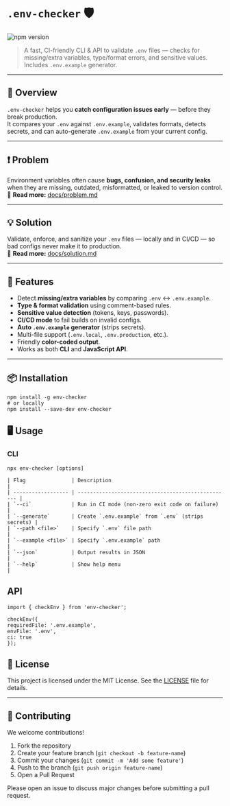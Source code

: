 # `.env-checker` 🛡

![npm version](https://img.shields.io/npm/v/env-checker)

> A fast, CI-friendly CLI & API to validate `.env` files — checks for missing/extra variables, type/format errors, and sensitive values. Includes `.env.example` generator.

---

## 📌 Overview

`.env-checker` helps you **catch configuration issues early** — before they break production.  
It compares your `.env` against `.env.example`, validates formats, detects secrets, and can auto-generate `.env.example` from your current config.

---

## ❗ Problem

Environment variables often cause **bugs, confusion, and security leaks** when they are missing, outdated, misformatted, or leaked to version control.  
📄 **Read more:** [docs/problem.md](docs/problem.md)

---

## 💡 Solution

Validate, enforce, and sanitize your `.env` files — locally and in CI/CD — so bad configs never make it to production.  
📄 **Read more:** [docs/solution.md](docs/solution.md)

---

## 🚀 Features

- Detect **missing/extra variables** by comparing `.env` ↔ `.env.example`.
- **Type & format validation** using comment-based rules.
- **Sensitive value detection** (tokens, keys, passwords).
- **CI/CD mode** to fail builds on invalid configs.
- **Auto `.env.example` generator** (strips secrets).
- Multi-file support (`.env.local`, `.env.production`, etc.).
- Friendly **color-coded output**.
- Works as both **CLI** and **JavaScript API**.

---

## 📦 Installation

```
npm install -g env-checker
# or locally
npm install --save-dev env-checker
```

## 🖥 Usage

### CLI

```
npx env-checker [options]
```

```
| Flag               | Description                                        |
| ------------------ | -------------------------------------------------- |
| `--ci`             | Run in CI mode (non-zero exit code on failure)     |
| `--generate`       | Create `.env.example` from `.env` (strips secrets) |
| `--path <file>`    | Specify `.env` file path                           |
| `--example <file>` | Specify `.env.example` path                        |
| `--json`           | Output results in JSON                             |
| `--help`           | Show help menu                                     |

```

## API

```
import { checkEnv } from 'env-checker';

checkEnv({
requiredFile: '.env.example',
envFile: '.env',
ci: true
});
```

## 📜 License

This project is licensed under the MIT License. See the [LICENSE](LICENSE) file for details.

---

## 🤝 Contributing

We welcome contributions!

1. Fork the repository
2. Create your feature branch (`git checkout -b feature-name`)
3. Commit your changes (`git commit -m 'Add some feature'`)
4. Push to the branch (`git push origin feature-name`)
5. Open a Pull Request

Please open an issue to discuss major changes before submitting a pull request.
